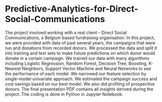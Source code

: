 # Predictive-Analytics-for-Direct-Social-Communications
The project involved working with a real client - Direct Social Communications, a Belgium based fundraising organisation. In this project, we were provided with data of past several years, the campaigns that were run and donations from recorded donors. We processed the data and split it into training and test sets to make future predictions on which donor would donate in a certain campaign. We trained our data with many algorithms including Logistic Regression, Random Forest, Decision Tree, Boosting, K-Nearest Neighbors, Support Vector Machine and Neural Networks to see the performance of each model. We narrowed our feature selection by single-model univariate approach. We estimated the campaign success and cost savings based on our best model. We also did profiling of prospective donors. The final presentation PDF contains all insights derived during the project. The coding is done in Python in Jupyter Notebook.

